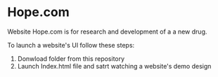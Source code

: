 # Hope.com
Website Hope.com is for research and development of a a new drug.

To launch a website's UI follow these steps:
1. Donwload folder from this repository
2. Launch Index.html file and satrt watching a website's demo design
